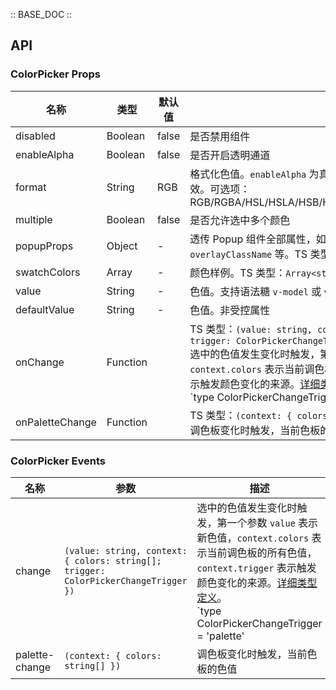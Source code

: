 :: BASE_DOC ::

## API
### ColorPicker Props

名称 | 类型 | 默认值 | 说明 | 必传
-- | -- | -- | -- | --
disabled | Boolean | false | 是否禁用组件 | N
enableAlpha | Boolean | false | 是否开启透明通道 | N
format | String | RGB | 格式化色值。`enableAlpha` 为真时，`RGBA/HSLA/HSVA/HEX8` 等值有效。可选项：RGB/RGBA/HSL/HSLA/HSB/HSV/HSVA/HEX/HEX8/CMYK/CSS | N
multiple | Boolean | false | 是否允许选中多个颜色 | N
popupProps | Object | - | 透传 Popup 组件全部属性，如 `placement` `overlayStyle` `overlayClassName` 等。TS 类型：`PopupProps`。[详细类型定义](https://github.com/Tencent/tdesign-vue-next/tree/develop/src/color-picker/type.ts) | N
swatchColors | Array | - | 颜色样例。TS 类型：`Array<string>` | N
value | String | - | 色值。支持语法糖 `v-model` 或 `v-model:value` | N
defaultValue | String | - | 色值。非受控属性 | N
onChange | Function |  | TS 类型：`(value: string, context: { colors: string[]; trigger: ColorPickerChangeTrigger }) => void`<br/>选中的色值发生变化时触发，第一个参数 `value` 表示新色值，`context.colors` 表示当前调色板的所有色值，`context.trigger` 表示触发颜色变化的来源。[详细类型定义](https://github.com/Tencent/tdesign-vue-next/tree/develop/src/color-picker/type.ts)。<br/>`type ColorPickerChangeTrigger = 'palette' | 'input'`<br/> | N
onPaletteChange | Function |  | TS 类型：`(context: { colors: string[] }) => void`<br/>调色板变化时触发，当前色板的色值 | N

### ColorPicker Events

名称 | 参数 | 描述
-- | -- | --
change | `(value: string, context: { colors: string[]; trigger: ColorPickerChangeTrigger })` | 选中的色值发生变化时触发，第一个参数 `value` 表示新色值，`context.colors` 表示当前调色板的所有色值，`context.trigger` 表示触发颜色变化的来源。[详细类型定义](https://github.com/Tencent/tdesign-vue-next/tree/develop/src/color-picker/type.ts)。<br/>`type ColorPickerChangeTrigger = 'palette' | 'input'`<br/>
palette-change | `(context: { colors: string[] })` | 调色板变化时触发，当前色板的色值
